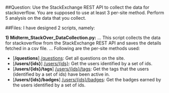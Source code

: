 ##Question:
Use the StackExchange REST API to collect the data for stackoverflow. You are supposed to use at least 3 per-site method. 
Perform 5 analysis on the data that you collect.

##Files: 
I have designed 2 scripts, namely:

**1) Midterm_StackOver_DataCollection.py:**
... This script collects the data for stackoverflow from the StackExchange REST API and saves the details fetched in a csv file. 
... Following are the per-site methods used: 
* [**/questions**] [/questions]: Get all questions on the site.
* [**/users/{ids}**] [/users/{ids}]: Get the users identified by a set of ids.
* [**/users/{ids}/tags**] [/users/{ids}/tags]: Get the tags that the users (identified by a set of ids) have been active in.
* [**/users/{ids}/badges**] [/users/{ids}/badges]: Get the badges earned by the users identified by a set of ids.

[/questions]: https://api.stackexchange.com/docs/questions
[/users/{ids}]: https://api.stackexchange.com/docs/users-by-ids
[/users/{ids}/tags]: https://api.stackexchange.com/docs/tags-on-users
[/users/{ids}/badges]: https://api.stackexchange.com/docs/badges-on-users

